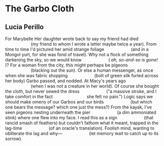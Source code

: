 # The Garbo Cloth
## Lucia Perillo
For Marybelle
Her daughter wrote back to say my friend had died
                     (my friend to whom I wrote a letter maybe twice a year).
From time to time I'd pictured her amid strange foliage
                     (and in a Mongol yurt, for she was fond of travel).
Why not a flock of something darkening the sky, so we would know
                     ( _ah, so-and-so is gone!_ )?
For a woman from the city, this might perhaps be pigeons
                     (blacking out the sun).
Or else a human messenger, as once when she was fabric shopping
                     (bolt of green silk furled across her body)
Garbo passed, and nodded. At Macy's years ago
                     (when I was not a creature in her world).
Of course she bought the cloth, but never sewed the dress
                     ("a massive stroke, and I take comfort in the fact
                           she felt no pain.")
Logic says we should make omens of our Garbos and our birds
                     (but which one bears the message? which one just the
mess?)
From the kayak, I've seen pigeons nesting underneath the pier
                     (a dim ammoniated stink)
where one flew into my face. I read this as a sign
                     (that rancid smash of feathers)
but couldn't fathom what it meant, trapped in the lag-time
                     (of an oracle's translation).
Foolish mind, wanting to obliterate the lag and why—
                     (let memory wait to catch up to its sorrow).
